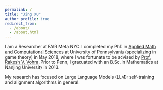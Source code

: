 ```yaml
---
permalink: /
title: "Jing XU"
author_profile: true
redirect_from: 
  - /about/
  - /about.html
---
```


I am a Researcher at FAIR Meta NYC. I completed my PhD in [Applied Math and Computational Sciences](https://amcs.upenn.edu/) at University of Pennsylvania (specializing in game theory) in May 2018, where I was fortunate to be advised by [Prof. Rakesh V. Vohra](https://sites.google.com/site/quaerereverum9/). Prior to Penn, I graduated with an B.Sc. in Mathematics at Nanjing University in 2013.

My research has focused on Large Language Models (LLM): self-training and alignment algorithms in general.

<!-- 
A data-driven personal website
======
Like many other Jekyll-based GitHub Pages templates, Academic Pages makes you separate the website's content from its form. The content & metadata of your website are in structured markdown files, while various other files constitute the theme, specifying how to transform that content & metadata into HTML pages. You keep these various markdown (.md), YAML (.yml), HTML, and CSS files in a public GitHub repository. Each time you commit and push an update to the repository, the [GitHub pages](https://pages.github.com/) service creates static HTML pages based on these files, which are hosted on GitHub's servers free of charge. -->
